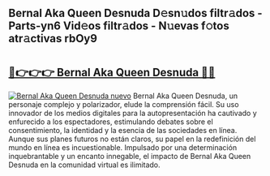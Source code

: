 ## Bernal Aka Queen Desnuda D𝚎sn𝚞dos filtr𝚊dos - Parts-yn6 Vid𝚎os filtr𝚊dos - N𝚞evas f𝚘tos atr𝚊ctivas rbOy9

# <h2><a href="http://mb8hmj2.tromn.icu/?c=Bernal+Aka+Queen+Desnuda">🔗👉👉👉 Bernal Aka Queen Desnuda 🔗🔗</a></h2>

[![Bernal Aka Queen Desnuda nuevo](https://i.imgur.com/pEAQMta.gif)](http://mb8hmj2.tromn.icu/?c=Bernal+Aka+Queen+Desnuda)
Bernal Aka Queen Desnuda, un personaje complejo y polarizador, elude la comprensión fácil. Su uso innovador de los medios digitales para la autopresentación ha cautivado y enfurecido a los espectadores, estimulando debates sobre el consentimiento, la identidad y la esencia de las sociedades en línea. Aunque sus planes futuros no están claros, su papel en la redefinición del mundo en línea es incuestionable. Impulsado por una determinación inquebrantable y un encanto innegable, el impacto de Bernal Aka Queen Desnuda en la comunidad virtual es ilimitado.
